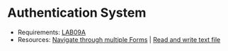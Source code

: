 # Authentication System
- Requirements: [LAB09A](./Lab09.pdf)
- Resources: [Navigate through multiple Forms](https://youtu.be/kwrnxqeXo08) | [Read and write text file](https://www.geeksforgeeks.org/how-to-read-and-write-a-text-file-in-c-sharp/)

